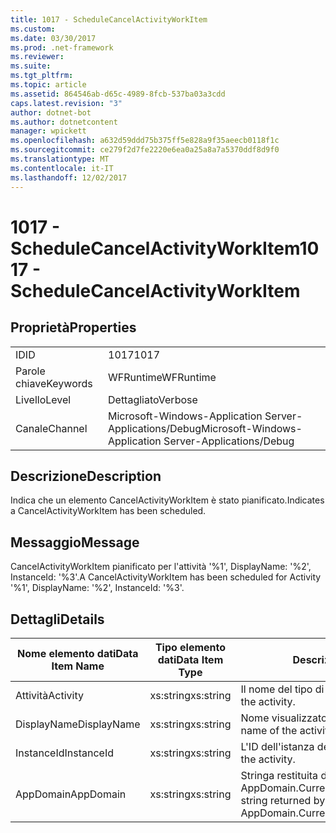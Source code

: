 ```yaml
---
title: 1017 - ScheduleCancelActivityWorkItem
ms.custom: 
ms.date: 03/30/2017
ms.prod: .net-framework
ms.reviewer: 
ms.suite: 
ms.tgt_pltfrm: 
ms.topic: article
ms.assetid: 864546ab-d65c-4989-8fcb-537ba03a3cdd
caps.latest.revision: "3"
author: dotnet-bot
ms.author: dotnetcontent
manager: wpickett
ms.openlocfilehash: a632d59ddd75b375ff5e828a9f35aeecb0118f1c
ms.sourcegitcommit: ce279f2d7fe2220e6ea0a25a8a7a5370ddf8d9f0
ms.translationtype: MT
ms.contentlocale: it-IT
ms.lasthandoff: 12/02/2017
---
```

# <a name="1017---schedulecancelactivityworkitem"></a><span data-ttu-id="6819d-102">1017 - ScheduleCancelActivityWorkItem</span><span class="sxs-lookup"><span data-stu-id="6819d-102">1017 - ScheduleCancelActivityWorkItem</span></span>
## <a name="properties"></a><span data-ttu-id="6819d-103">Proprietà</span><span class="sxs-lookup"><span data-stu-id="6819d-103">Properties</span></span>  
  
|||  
|-|-|  
|<span data-ttu-id="6819d-104">ID</span><span class="sxs-lookup"><span data-stu-id="6819d-104">ID</span></span>|<span data-ttu-id="6819d-105">1017</span><span class="sxs-lookup"><span data-stu-id="6819d-105">1017</span></span>|  
|<span data-ttu-id="6819d-106">Parole chiave</span><span class="sxs-lookup"><span data-stu-id="6819d-106">Keywords</span></span>|<span data-ttu-id="6819d-107">WFRuntime</span><span class="sxs-lookup"><span data-stu-id="6819d-107">WFRuntime</span></span>|  
|<span data-ttu-id="6819d-108">Livello</span><span class="sxs-lookup"><span data-stu-id="6819d-108">Level</span></span>|<span data-ttu-id="6819d-109">Dettagliato</span><span class="sxs-lookup"><span data-stu-id="6819d-109">Verbose</span></span>|  
|<span data-ttu-id="6819d-110">Canale</span><span class="sxs-lookup"><span data-stu-id="6819d-110">Channel</span></span>|<span data-ttu-id="6819d-111">Microsoft-Windows-Application Server-Applications/Debug</span><span class="sxs-lookup"><span data-stu-id="6819d-111">Microsoft-Windows-Application Server-Applications/Debug</span></span>|  
  
## <a name="description"></a><span data-ttu-id="6819d-112">Descrizione</span><span class="sxs-lookup"><span data-stu-id="6819d-112">Description</span></span>  
 <span data-ttu-id="6819d-113">Indica che un elemento CancelActivityWorkItem è stato pianificato.</span><span class="sxs-lookup"><span data-stu-id="6819d-113">Indicates a CancelActivityWorkItem has been scheduled.</span></span>  
  
## <a name="message"></a><span data-ttu-id="6819d-114">Messaggio</span><span class="sxs-lookup"><span data-stu-id="6819d-114">Message</span></span>  
 <span data-ttu-id="6819d-115">CancelActivityWorkItem pianificato per l'attività '%1', DisplayName: '%2', InstanceId: '%3'.</span><span class="sxs-lookup"><span data-stu-id="6819d-115">A CancelActivityWorkItem has been scheduled for Activity '%1', DisplayName: '%2', InstanceId: '%3'.</span></span>  
  
## <a name="details"></a><span data-ttu-id="6819d-116">Dettagli</span><span class="sxs-lookup"><span data-stu-id="6819d-116">Details</span></span>  
  
|<span data-ttu-id="6819d-117">Nome elemento dati</span><span class="sxs-lookup"><span data-stu-id="6819d-117">Data Item Name</span></span>|<span data-ttu-id="6819d-118">Tipo elemento dati</span><span class="sxs-lookup"><span data-stu-id="6819d-118">Data Item Type</span></span>|<span data-ttu-id="6819d-119">Descrizione</span><span class="sxs-lookup"><span data-stu-id="6819d-119">Description</span></span>|  
|--------------------|--------------------|-----------------|  
|<span data-ttu-id="6819d-120">Attività</span><span class="sxs-lookup"><span data-stu-id="6819d-120">Activity</span></span>|<span data-ttu-id="6819d-121">xs:string</span><span class="sxs-lookup"><span data-stu-id="6819d-121">xs:string</span></span>|<span data-ttu-id="6819d-122">Il nome del tipo di attività.</span><span class="sxs-lookup"><span data-stu-id="6819d-122">The type name of the activity.</span></span>|  
|<span data-ttu-id="6819d-123">DisplayName</span><span class="sxs-lookup"><span data-stu-id="6819d-123">DisplayName</span></span>|<span data-ttu-id="6819d-124">xs:string</span><span class="sxs-lookup"><span data-stu-id="6819d-124">xs:string</span></span>|<span data-ttu-id="6819d-125">Nome visualizzato dell'attività.</span><span class="sxs-lookup"><span data-stu-id="6819d-125">The display name of the activity.</span></span>|  
|<span data-ttu-id="6819d-126">InstanceId</span><span class="sxs-lookup"><span data-stu-id="6819d-126">InstanceId</span></span>|<span data-ttu-id="6819d-127">xs:string</span><span class="sxs-lookup"><span data-stu-id="6819d-127">xs:string</span></span>|<span data-ttu-id="6819d-128">L'ID dell'istanza dell'attività.</span><span class="sxs-lookup"><span data-stu-id="6819d-128">The instance id of the activity.</span></span>|  
|<span data-ttu-id="6819d-129">AppDomain</span><span class="sxs-lookup"><span data-stu-id="6819d-129">AppDomain</span></span>|<span data-ttu-id="6819d-130">xs:string</span><span class="sxs-lookup"><span data-stu-id="6819d-130">xs:string</span></span>|<span data-ttu-id="6819d-131">Stringa restituita da AppDomain.CurrentDomain.FriendlyName.</span><span class="sxs-lookup"><span data-stu-id="6819d-131">The string returned by AppDomain.CurrentDomain.FriendlyName.</span></span>|
